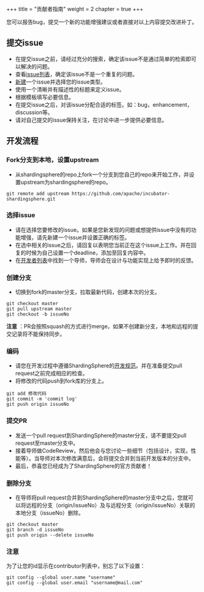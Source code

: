+++
title = "贡献者指南"
weight = 2
chapter = true
+++

您可以报告bug，提交一个新的功能增强建议或者直接对以上内容提交改进补丁。

## 提交issue

 - 在提交issue之前，请经过充分的搜索，确定该issue不是通过简单的检索即可以解决的问题。
 - 查看[issue列表](https://github.com/apache/incubator-shardingsphere/issues)，确定该issue不是一个重复的问题。
 - [新建](https://github.com/apache/incubator-shardingsphere/issues/new/choose)一个issue并选择您的issue类型。
 - 使用一个清晰并有描述性的标题来定义issue。
 - 根据模板填写必要信息。
 - 在提交issue之后，对该issue分配合适的标签。如：bug，enhancement，discussion等。
 - 请对自己提交的issue保持关注，在讨论中进一步提供必要信息。

## 开发流程

### Fork分支到本地，设置upstream

 - 从shardingsphere的repo上fork一个分支到您自己的repo来开始工作，并设置upstream为shardingsphere的repo。

```shell
git remote add upstream https://github.com/apache/incubator-shardingsphere.git
```

### 选择issue

 - 请在选择您要修改的issue。如果是您新发现的问题或想提供issue中没有的功能增强，请先新建一个issue并设置正确的标签。
 - 在选中相关的issue之后，请回复以表明您当前正在这个issue上工作。并在回复的时候为自己设置一个deadline，添加至回复内容中。
 - 在[开发者列表](http://incubator.apache.org/projects/shardingsphere.html)中找到一个导师，导师会在设计与功能实现上给予即时的反馈。

### 创建分支

 - 切换到fork的master分支，拉取最新代码，创建本次的分支。

```shell
git checkout master
git pull upstream master
git checkout -b issueNo
```

 **注意** ：PR会按照squash的方式进行merge，如果不创建新分支，本地和远程的提交记录将不能保持同步。

### 编码

 - 请您在开发过程中遵循ShardingSphere的[开发规范](/cn/contribute/code-conduct/)。并在准备提交pull request之前完成相应的检查。
 - 将修改的代码push到fork库的分支上。

```shell
git add 修改代码
git commit -m 'commit log'
git push origin issueNo
```

### 提交PR

 - 发送一个pull request到ShardingSphere的master分支，请不要提交pull request至master分支中。
 - 接着导师做CodeReview，然后他会与您讨论一些细节（包括设计，实现，性能等）。当导师对本次修改满意后，会将提交合并到当前开发版本的分支中。
 - 最后，恭喜您已经成为了ShardingSphere的官方贡献者！

### 删除分支

 - 在导师将pull request合并到ShardingSphere的master分支中之后，您就可以将远程的分支（origin/issueNo）及与远程分支（origin/issueNo）关联的本地分支（issueNo）删除。
 
```shell
git checkout master
git branch -d issueNo
git push origin --delete issueNo
```

### 注意

 为了让您的id显示在contributor列表中，别忘了以下设置：

```shell
git config --global user.name "username"
git config --global user.email "username@mail.com"
```
